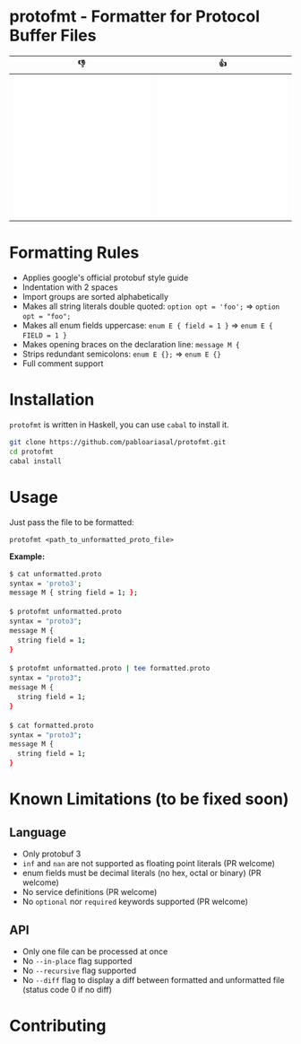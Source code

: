 # protofmt - Formatter for Protocol Buffer Files

| 👎 | 👍 |
------------------------------------|-------|
| ![before](screenshots/before.svg)|![after](screenshots/after.svg)|

# Formatting Rules
* Applies google's official protobuf style guide
* Indentation with 2 spaces
* Import groups are sorted alphabetically
* Makes all string literals double quoted: `option opt = 'foo';` => `option opt = "foo";`
* Makes all enum fields uppercase: `enum E { field = 1 }` => `enum E { FIELD = 1 }`
* Makes opening braces on the declaration line: `message M {`
* Strips redundant semicolons: `enum E {};` => `enum E {}`
* Full comment support

# Installation
`protofmt` is written in Haskell, you can use `cabal` to install it.
```sh
git clone https://github.com/pabloariasal/protofmt.git
cd protofmt
cabal install
```

# Usage

Just pass the file to be formatted:

```
protofmt <path_to_unformatted_proto_file>
```

**Example:**
```sh
$ cat unformatted.proto
syntax = 'proto3';
message M { string field = 1; };

$ protofmt unformatted.proto
syntax = "proto3";
message M {
  string field = 1;
}

$ protofmt unformatted.proto | tee formatted.proto
syntax = "proto3";
message M {
  string field = 1;
}

$ cat formatted.proto
syntax = "proto3";
message M {
  string field = 1;
}
```

# Known Limitations (to be fixed soon)

## Language

* Only protobuf 3
* `inf` and `nan` are not supported as floating point literals (PR welcome)
* enum fields must be decimal literals (no hex, octal or binary) (PR welcome)
* No service definitions (PR welcome)
* No `optional` nor `required` keywords supported (PR welcome)

## API
* Only one file can be processed at once
* No `--in-place` flag supported
* No `--recursive` flag supported
* No `--diff` flag to display a diff between formatted and unformatted file (status code 0 if no diff)
# Contributing
